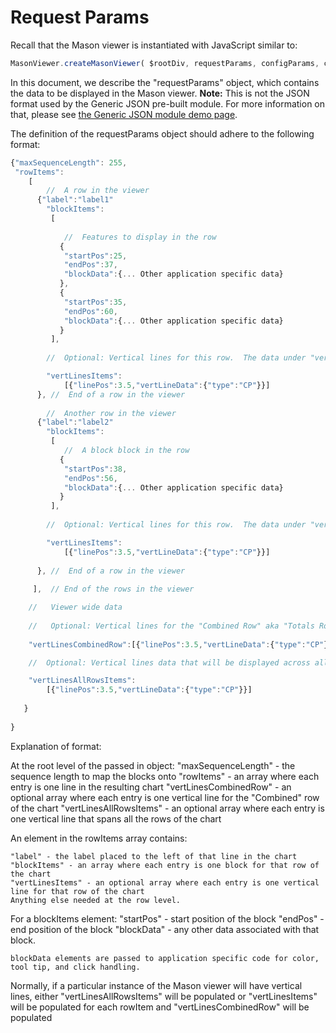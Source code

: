 # Request Params

Recall that the Mason viewer is instantiated with JavaScript similar to:

```javascript
MasonViewer.createMasonViewer( $rootDiv, requestParams, configParams, callbackFunctionsObj );
```
In this document, we describe the "requestParams" object, which contains the data to be displayed in the Mason viewer. <b>Note:</b> This is not the JSON format used by the Generic JSON pre-built module. For more information on that, please see <a href="http://www.yeastrc.org/mason/generic-json-module/">the Generic JSON module demo page</a>.

The definition of the requestParams object should adhere to the following format:

```javascript
{"maxSequenceLength": 255,
 "rowItems":
    [
    	//  A row in the viewer
	  {"label":"label1"
		"blockItems":
		 [
		 
		 	//  Features to display in the row
		   {
			"startPos":25,
			"endPos":37,
			"blockData":{... Other application specific data}
		   },
		   {
			"startPos":35,
			"endPos":60,
			"blockData":{... Other application specific data}
		   }
		 ],
		 
		//  Optional: Vertical lines for this row.  The data under "vertLineData" is passed to the callback for determining the color, tool tip, and click handling

		"vertLinesItems":
			[{"linePos":3.5,"vertLineData":{"type":"CP"}}]	
	  }, //  End of a row in the viewer
	 
    	//  Another row in the viewer
	  {"label":"label2"
		"blockItems":
		 [
		 	//  A block block in the row
		   {
			"startPos":38,
			"endPos":56,
			"blockData":{... Other application specific data}
		   }
		 ],
		 
		//  Optional: Vertical lines for this row.  The data under "vertLineData" is passed to the callback for determining the color, tool tip, and click handling

		"vertLinesItems":
			[{"linePos":3.5,"vertLineData":{"type":"CP"}}]	
	  
	  }, //  End of a row in the viewer
	  
	 ],  // End of the rows in the viewer

	//   Viewer wide data
	  
	//   Optional: Vertical lines for the "Combined Row" aka "Totals Row" The data under "vertLinesCombinedRow" is passed to the callback for determining the color, tool tip, and click handling
		
	"vertLinesCombinedRow":[{"linePos":3.5,"vertLineData":{"type":"CP"}}]	

	//  Optional: Vertical lines data that will be displayed across all the rows. If the same lines are needed for all the rows, this is the most efficient as they result in far fewer. SVG elements in the viewer.  The data under "vertLineData" is passed to the callback for determining the color, tool tip, and click handling

	"vertLinesAllRowsItems":
		[{"linePos":3.5,"vertLineData":{"type":"CP"}}]		 
	 
   }
	
}
```

Explanation of format:

At the root level of the passed in object:
	"maxSequenceLength" - the sequence length to map the blocks onto
	"rowItems" - an array where each entry is one line in the resulting chart
	"vertLinesCombinedRow" - an optional array where each entry is one vertical line for the "Combined" row of the chart
	"vertLinesAllRowsItems" - an optional array where each entry is one vertical line that spans all the rows of the chart

An element in the rowItems array contains:

	"label" - the label placed to the left of that line in the chart
	"blockItems" - an array where each entry is one block for that row of the chart
	"vertLinesItems" - an optional array where each entry is one vertical line for that row of the chart
	Anything else needed at the row level.  

For a blockItems element:
	"startPos" - start position of the block
	"endPos" - end position of the block
	"blockData" - any other data associated with that block.

	blockData elements are passed to application specific code for color, tool tip, and click handling.


Normally, if a particular instance of the Mason viewer will have vertical lines, 
either "vertLinesAllRowsItems" will be populated 
or "vertLinesItems" will be populated for each rowItem and "vertLinesCombinedRow" will be populated
    

